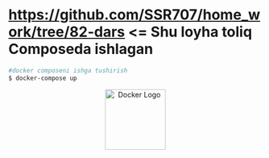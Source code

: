 # https://github.com/SSR707/home_work/tree/82-dars <= Shu loyha toliq Composeda ishlagan

```bash
#docker composeni ishga tushirish
$ docker-compose up
```

<p align="center">
  <a href="https://www.docker.com/" target="_blank">
    <img src="https://www.docker.com/wp-content/uploads/2022/03/Moby-logo.png" width="120" alt="Docker Logo" />
  </a>
</p>

